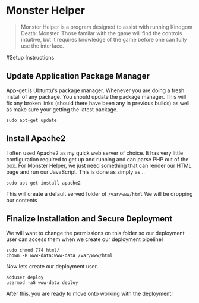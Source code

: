 # Monster Helper

> Monster Helper is a program designed to assist with running Kindgom Death: Monster. Those familar with the game will find the controls intuitive, but it requires knowledge of the game before one can fully use the interface. 


#Setup Instructions

## Update Application Package Manager

App-get is Ubtuntu's package manager. Whenever you are doing a fresh install of any package. You should update the package manager. This will fix any broken links (should there have been any in previous builds) as well as make sure your getting the latest package.

```shell
sudo apt-get update
```

## Install Apache2

I often used Apache2 as my quick web server of choice. It has very little configuration required to get up and running and can parse PHP out of the box. For Monster Helper, we just need something that can render our HTML page and run our JavaScript. This is done as simply as...

```shell
sudo apt-get install apache2
```

This will create a default served folder of ```/var/www/html``` We will be dropping our contents

## Finalize Installation and Secure Deployment

We will want to change the permissions on this folder so our deployment user can access them when we create our deployment pipeline! 

```shell
sudo chmod 774 html/
chown -R www-data:www-data /var/www/html 
```

Now lets create our deployment user...

```shell
adduser deploy
usermod -aG www-data deploy
```

After this, you are ready to move onto working with the deployment!